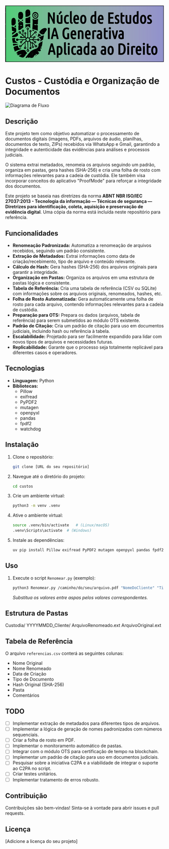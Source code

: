 ![NIAD Logo](https://github.com/p31x070/fact_chek/raw/main/LogoNIAD.png)

# Custos - Custódia e Organização de Documentos

![Diagrama de Fluxo](diagram.png)

## Descrição

Este projeto tem como objetivo automatizar o processamento de documentos digitais (imagens, PDFs, arquivos de áudio, planilhas, documentos de texto, ZIPs) recebidos via WhatsApp e Gmail, garantindo a integridade e autenticidade das evidências para análises e processos judiciais.

O sistema extrai metadados, renomeia os arquivos seguindo um padrão, organiza em pastas, gera hashes (SHA-256) e cria uma folha de rosto com informações relevantes para a cadeia de custódia. Ele também visa incorporar conceitos do aplicativo "ProofMode" para reforçar a integridade dos documentos.

Este projeto se baseia nas diretrizes da norma **ABNT NBR ISO/IEC 27037:2013 - Tecnologia da informação — Técnicas de segurança — Diretrizes para identificação, coleta, aquisição e preservação de evidência digital**. Uma cópia da norma está incluída neste repositório para referência.

## Funcionalidades

*   **Renomeação Padronizada:** Automatiza a renomeação de arquivos recebidos, seguindo um padrão consistente.
*   **Extração de Metadados:** Extrai informações como data de criação/recebimento, tipo de arquivo e conteúdo relevante.
*   **Cálculo de Hash:** Gera hashes (SHA-256) dos arquivos originais para garantir a integridade.
*   **Organização em Pastas:** Organiza os arquivos em uma estrutura de pastas lógica e consistente.
*   **Tabela de Referência:** Cria uma tabela de referência (CSV ou SQLite) com informações sobre os arquivos originais, renomeados, hashes, etc.
*   **Folha de Rosto Automatizada:** Gera automaticamente uma folha de rosto para cada arquivo, contendo informações relevantes para a cadeia de custódia.
*   **Preparação para OTS:** Prepara os dados (arquivos, tabela de referência) para serem submetidos ao módulo OTS existente.
*   **Padrão de Citação:** Cria um padrão de citação para uso em documentos judiciais, incluindo hash ou referência à tabela.
*   **Escalabilidade:** Projetado para ser facilmente expandido para lidar com novos tipos de arquivos e necessidades futuras.
*   **Replicabilidade:** Garante que o processo seja totalmente replicável para diferentes casos e operadores.

## Tecnologias

*   **Linguagem:** Python
*   **Bibliotecas:**
    *   Pillow
    *   exifread
    *   PyPDF2
    *   mutagen
    *   openpyxl
    *   pandas
    *   fpdf2
    *   watchdog

## Instalação

1.  Clone o repositório:

    ```bash
    git clone [URL do seu repositório]
    ```

2.  Navegue até o diretório do projeto:

    ```bash
    cd custos
    ```

3.  Crie um ambiente virtual:

    ```bash
    python3 -m venv .venv
    ```

4.  Ative o ambiente virtual:

    ```bash
    source .venv/bin/activate   # (Linux/macOS)
    .venv\Scripts\activate  # (Windows)
    ```

5.  Instale as dependências:

    ```bash
    uv pip install Pillow exifread PyPDF2 mutagen openpyxl pandas fpdf2 watchdog
    ```

## Uso

1.  Execute o script `Renomear.py` (exemplo):

    ```bash
    python3 Renomear.py /caminho/do/seu/arquivo.pdf "NomeDoCliente" "TipoDoDocumento"
    ```

    *Substitua os valores entre aspas pelos valores correspondentes.*

## Estrutura de Pastas

Custodia/
YYYYMMDD_Cliente/
ArquivoRenomeado.ext
ArquivoOriginal.ext


## Tabela de Referência

O arquivo `referencias.csv` conterá as seguintes colunas:

*   Nome Original
*   Nome Renomeado
*   Data de Criação
*   Tipo de Documento
*   Hash Original (SHA-256)
*   Pasta
*   Comentários

## TODO

*   [ ] Implementar extração de metadados para diferentes tipos de arquivos.
*   [ ] Implementar a lógica de geração de nomes padronizados com números sequenciais.
*   [ ] Criar a folha de rosto em PDF.
*   [ ] Implementar o monitoramento automático de pastas.
*   [ ] Integrar com o módulo OTS para certificação de tempo na blockchain.
*   [ ] Implementar um padrão de citação para uso em documentos judiciais.
*   [ ] Pesquisar sobre a iniciativa C2PA e a viabilidade de integrar o suporte ao C2PA no script.
*   [ ] Criar testes unitários.
*   [ ] Implementar tratamento de erros robusto.

## Contribuição

Contribuições são bem-vindas! Sinta-se à vontade para abrir issues e pull requests.

## Licença

[Adicione a licença do seu projeto]
